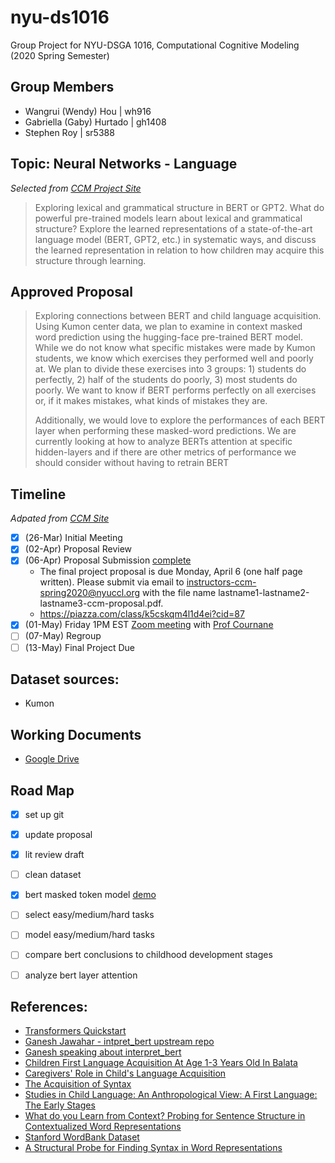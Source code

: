 # nyu-ds1016
Group Project for NYU-DSGA 1016, Computational Cognitive Modeling (2020 Spring Semester)

## Group Members
* Wangrui (Wendy) Hou  |  wh916
* Gabriella (Gaby) Hurtado  |  gh1408
* Stephen Roy  |  sr5388

## Topic: Neural Networks - Language
_Selected from [CCM Project Site](https://brendenlake.github.io/CCM-site/final_project_ideas.html)_  
>Exploring lexical and grammatical structure in BERT or GPT2. What do powerful pre-trained models learn about lexical and grammatical structure? Explore the learned representations of a state-of-the-art language model (BERT, GPT2, etc.) in systematic ways, and discuss the learned representation in relation to how children may acquire this structure through learning.

## Approved Proposal
>Exploring connections between BERT and child language acquisition. Using Kumon center data, we plan to examine in context masked word prediction using the hugging-face pre-trained BERT model. While we do not know what specific mistakes were made by Kumon students, we know which exercises they performed well and poorly at. We plan to divide these exercises into 3 groups: 1) students do perfectly, 2) half of the students do poorly, 3) most students do poorly. We want to know if BERT performs perfectly on all exercises or, if it makes mistakes, what kinds of mistakes they are. 
> 
>Additionally, we would love to explore the performances of each BERT layer when performing these masked-word predictions. We are currently looking at how to analyze BERTs attention at specific hidden-layers and if there are other metrics of performance we should consider without having to retrain BERT

## Timeline
_Adpated from [CCM Site](https://brendenlake.github.io/CCM-site/#final-project)_
- [x] (26-Mar) Initial Meeting
- [x] (02-Apr) Proposal Review
- [x] (06-Apr) Proposal Submission [complete](#approved-proposal)
  * The final project proposal is due Monday, April 6 (one half page written). Please submit via email to instructors-ccm-spring2020@nyuccl.org with the file name lastname1-lastname2-lastname3-ccm-proposal.pdf.
  * https://piazza.com/class/k5cskqm4l1d4ei?cid=87
- [x] (01-May) Friday 1PM EST [Zoom meeting](https://nyu.zoom.us/j/5079167320) with [Prof Cournane](https://wp.nyu.edu/cournane/)
- [ ] (07-May) Regroup
- [ ] (13-May) Final Project Due

## Dataset sources: 
* Kumon

## Working Documents
* [Google Drive](https://drive.google.com/drive/folders/16DHSToewAcIkIytzBF9Lzkr-OV284a1c)

## Road Map
- [x] set up git
- [x] update proposal
- [x] lit review draft
- [ ] clean dataset
- [x] bert masked token model [demo](./src/demo.ipynb)
- [ ] select easy/medium/hard tasks
- [ ] model easy/medium/hard tasks
- [ ] compare bert conclusions to childhood development stages
- [ ] analyze bert layer attention


## References:
* [Transformers Quickstart](https://huggingface.co/transformers/quickstart.html)
* [Ganesh Jawahar - intpret_bert upstream repo](https://ganeshjawahar.github.io/)
* [Ganesh speaking about interpret_bert](https://vimeo.com/384961703)
* [Children First Language Acquisition At Age 1-3 Years Old In Balata](http://www.iosrjournals.org/iosr-jhss/papers/Vol20-issue8/Version-5/F020855157.pdf)
* [Caregivers' Role in Child's Language Acquisition](https://dspace.univ-adrar.dz/jspui/handle/123456789/2476)
* [The Acquisition of Syntax](https://linguistics.ucla.edu/people/hyams/28%20Hyams-Orfitelli.final.pdf)
* [Studies in Child Language: An Anthropological View: A First Language: The Early Stages](https://www.researchgate.net/publication/249422499_Studies_in_Child_Language_An_Anthropological_View_A_First_Language_The_Early_Stages_Roger_Brown_Language_Acquisition_and_Communicative_Choice_Susan_Ervin-Tripp_Studies_of_Child_Language_Development_Ch)
* [What do you Learn from Context? Probing for Sentence Structure in Contextualized Word Representations](https://openreview.net/pdf?id=SJzSgnRcKX)
* [Stanford WordBank Dataset](http://wordbank.stanford.edu/analyses)
* [A Structural Probe for Finding Syntax in Word Representations](https://nlp.stanford.edu/pubs/hewitt2019structural.pdf)
